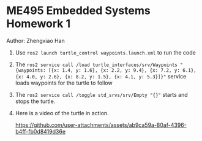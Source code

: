 # ME495 Embedded Systems Homework 1
Author: Zhengxiao Han
1. Use `ros2 launch turtle_control waypoints.launch.xml` to run the code
2. The `ros2 service call /load turtle_interfaces/srv/Waypoints "{waypoints: [{x: 1.4, y: 1.6}, {x: 2.2, y: 9.4}, {x: 7.2, y: 6.1}, {x: 4.0, y: 2.6}, {x: 8.2, y: 1.5}, {x: 4.1, y: 5.3}]}"` service loads waypoints for the turtle to follow
3. The `ros2 service call /toggle std_srvs/srv/Empty "{}"` starts and stops the turtle.
4. Here is a video of the turtle in action.

   https://github.com/user-attachments/assets/ab9ca59a-80af-4396-b4ff-fb0d8419d36e
